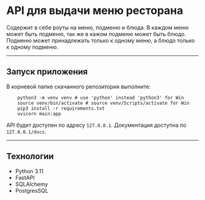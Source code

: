 # API для выдачи меню ресторана
Содержит в себе роуты на меню, подменю и блюда. В каждом меню может быть подменю, так же в кажом подменю может быть блюдо.
Подменю может принадлежать только к одному меню, а блюдо только к одному подменю.

---
## Запуск приложения
В корневой папке скачанного репозитория выполните:
```
    python3 -m venv venv # use 'python' instead 'python3' for Win
    source venv/bin/activate # source venv/Scripts/activate for Win
    pip3 install -r requirements.txt
    uvicorn main:app
```
 API будет доступен по адресу `127.0.0.1`. Документация доступна по `127.0.0.1/docs`.

 ---

## Технологии

- Python 3.11
- FastAPI
- SQLAlchemy
- PostgresSQL 
